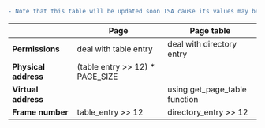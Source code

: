 ```diff
- Note that this table will be updated soon ISA cause its values may be not correct 
```

|     | **Page** | **Page table** |
| --- | --- | --- |
| **Permissions**| deal with table entry | deal with directory entry |
| **Physical address** | (table entry >> 12) * PAGE_SIZE |   | 
| **Virtual address** | | using get_page_table function|
| **Frame number** |  table_entry >> 12 |directory_entry >> 12 |
